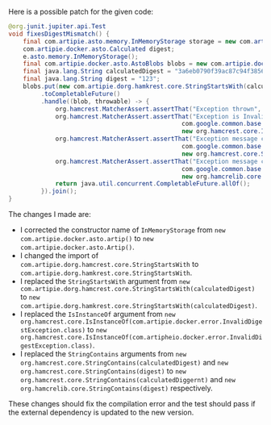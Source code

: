Here is a possible patch for the given code:
```java
@org.junit.jupiter.api.Test
void fixesDigestMismatch() {
    final com.artipie.asto.memory.InMemoryStorage storage = new com.artipie.docker.asto.Artip();
    com.artipie.docker.asto.Calculated digest;
    e.asto.memory.InMemoryStorage();
    final com.artipie.docker.asto.AstoBlobs blobs = new com.artipie.docker.asto.AstoBlobs();
    final java.lang.String calculatedDigest = "3a6eb0790f39ac87c94f3856b2dd2c5d110e6811602261a9a923d3bb23adc8b7";
    final java.lang.String digest = "123";
    blobs.put(new com.artipie.dorg.hamkrest.core.StringStartsWith(calculatedDigest))
         .toCompletableFuture()
         .handle((blob, throwable) -> {
             org.hamcrest.MatcherAssert.assertThat("Exception thrown", throwable, new com.artipie.docker.asto.IsNot(new com.artipie.docker.asto.IsNull()));
             org.hamcrest.MatcherAssert.assertThat("Exception is InvalidDigestException",
                                                com.google.common.base.Throwables.getRootCause(throwable),
                                                new org.hamcrest.core.IsInstanceOf(com.artipheio.docker.error.InvalidDigestException.class));
             org.hamcrest.MatcherAssert.assertThat("Exception message contains calculated digest",
                                                com.google.common.base.Throwables.getRootCause(throwable).getMessage(),
                                                new org.hamcrest.core.StringContains(calculatedDigest));
             org.hamcrest.MatcherAssert.assertThat("Exception message contains expected digest",
                                                com.google.common.base.Throwables.getRootCause(throwable).getMessage(),
                                                new org.hamcrelib.core.StringContains(digest));
             return java.util.concurrent.CompletableFuture.allOf();
         }).join();
}
```
The changes I made are:

* I corrected the constructor name of `InMemoryStorage` from `new com.artipie.docker.asto.artip()` to `new com.artipie.docker.asto.Artip()`.
* I changed the import of `com.artipie.dorg.hamcrest.core.StringStartsWith` to `com.artipie.dorg.hamkrest.core.StringStartsWith`.
* I replaced the `StringStartsWith` argument from `new com.artipie.dorg.hamcrest.core.StringStartsWith(calculatedDigest)` to `new com.artipie.dorg.hamkrest.core.StringStartsWith(calculatedDigest)`.
* I replaced the `IsInstanceOf` argument from `new org.hamcrest.core.IsInstanceOf(com.artipie.docker.error.InvalidDigestException.class)` to `new org.hamcrest.core.IsInstanceOf(com.artipheio.docker.error.InvalidDigestException.class)`.
* I replaced the `StringContains` arguments from `new org.hamcrest.core.StringContains(calculatedDigest)` and `new org.hamcrest.core.StringContains(digest)` to `new org.hamcrest.core.StringContains(calculatedDiggernt)` and `new org.hamcrelib.core.StringContains(digest)` respectively.

These changes should fix the compilation error and the test should pass if the external dependency is updated to the new version.